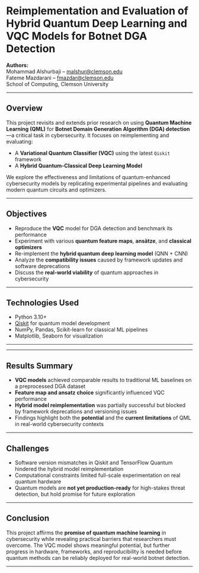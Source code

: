 # Reimplementation and Evaluation of Hybrid Quantum Deep Learning and VQC Models for Botnet DGA Detection

**Authors:**  
Mohammad Alshurbaji – [malshur@clemson.edu](mailto:malshur@clemson.edu)  
Fateme Mazdarani – [fmazdar@clemson.edu](mailto:fmazdar@clemson.edu)  
School of Computing, Clemson University

---

## Overview

This project revisits and extends prior research on using **Quantum Machine Learning (QML)** for **Botnet Domain Generation Algorithm (DGA) detection**—a critical task in cybersecurity. It focuses on reimplementing and evaluating:

- A **Variational Quantum Classifier (VQC)** using the latest `Qiskit` framework
- A **Hybrid Quantum-Classical Deep Learning Model**

We explore the effectiveness and limitations of quantum-enhanced cybersecurity models by replicating experimental pipelines and evaluating modern quantum circuits and optimizers.

---

## Objectives

- Reproduce the **VQC** model for DGA detection and benchmark its performance
- Experiment with various **quantum feature maps**, **ansätze**, and **classical optimizers**
- Re-implement the **hybrid quantum deep learning model** (QNN + CNN)
- Analyze the **compatibility issues** caused by framework updates and software deprecations
- Discuss the **real-world viability** of quantum approaches in cybersecurity

---

## Technologies Used

- Python 3.10+
- [Qiskit](https://qiskit.org/) for quantum model development
- NumPy, Pandas, Scikit-learn for classical ML pipelines
- Matplotlib, Seaborn for visualization

---


---

## Results Summary

- **VQC models** achieved comparable results to traditional ML baselines on a preprocessed DGA dataset
- **Feature map and ansatz choice** significantly influenced VQC performance
- **Hybrid model reimplementation** was partially successful but blocked by framework deprecations and versioning issues
- Findings highlight both the **potential** and the **current limitations** of QML in real-world cybersecurity contexts

---

## Challenges

- Software version mismatches in Qiskit and TensorFlow Quantum hindered the hybrid model reimplementation
- Computational constraints limited full-scale experimentation on real quantum hardware
- Quantum models are **not yet production-ready** for high-stakes threat detection, but hold promise for future exploration

---

## Conclusion

This project affirms the **promise of quantum machine learning** in cybersecurity while revealing practical barriers that researchers must overcome. The VQC model shows meaningful potential, but further progress in hardware, frameworks, and reproducibility is needed before quantum methods can be reliably deployed for real-world botnet detection.

---
